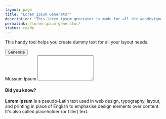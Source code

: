 ```yaml
---
layout: page
title: "Lorem Ipsum Generator"
description: "This lorem ipsum generator is made for all the webdesigners, designers, webmasters and others who need lorem ipsum."
permalink: /lorem-ipsum-generator/
status: ready
---
```


This handy tool helps you create dummy text for all your layout needs.

<form>
  <button id="actionBtn" type="button" class="btn btn-primary">Generate</button>
  <br>
  <div class="form-group">
    <label for="outputContainer">Mussum Ipsum</label>
    <textarea class="form-control" id="outputContainer" rows="5"></textarea>
  </div>
</form>

<script src="{{ site.baseurl }}/assets/vendor/mipsum/mipsum.min.js"></script>
<script>
  document.getElementById('actionBtn').onclick = function() {
    const outputData = mIpsum({ pNum: 7, resultType: 'text' });
    document.getElementById('outputContainer').value = outputData;
  };
</script>


#### Did you know?

**Lorem ipsum** is a pseudo-Latin text used in web design, typography, layout, and printing in place of English to emphasise design elements over content. It's also called placeholder (or filler) text.
